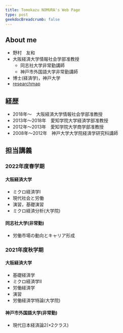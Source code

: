 ```yaml
---
title: Tomokazu NOMURA's Web Page
type: post
geekdocBreadcrumb: false
---
```


## About me

- 野村　友和
- 大阪経済大学情報社会学部准教授
  - 同志社大学非常勤講師
  - 神戸市外国語大学非常勤講師
- 博士(経済学)，神戸大学
- [researchmap](https://researchmap.jp/read0140324)

## 経歴

- 2018年～　大阪経済大学情報社会学部准教授
- 2013年～2018年　愛知学院大学経済学部准教授
- 2012年～2013年　愛知学院大学商学部准教授
- 2008年～2012年　神戸大学大学院経済学研究科講師

## 担当講義

### 2022年度春学期

#### 大阪経済大学

- ミクロ経済学I
- 現代社会と労働
- 演習，基礎演習
- ミクロ経済分析(大学院)

#### 同志社大学(非常勤)

- 労働市場の動向とキャリア形成

### 2021年度秋学期

#### 大阪経済大学

- 基礎経済学
- ミクロ経済学II
- 労働経済学
- 演習
- 労働経済学特論(大学院)

#### 神戸市外国語大学(非常勤)

- 現代日本経済論2(×2クラス)
